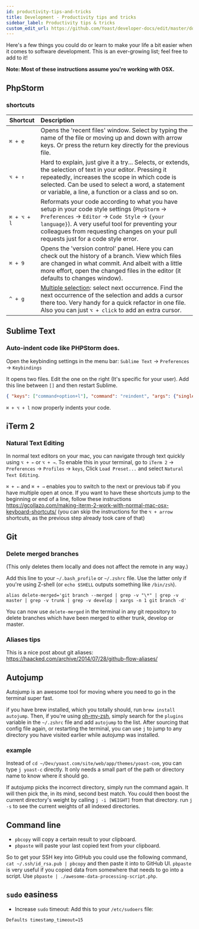 ```yaml
---
id: productivity-tips-and-tricks
title: Development - Productivity tips and tricks
sidebar_label: Productivity tips & tricks
custom_edit_url: https://github.com/Yoast/developer-docs/edit/master/docs/development/productivity-tips-and-tricks.md
---
```


Here's a few things you could do or learn to make your life a bit easier when it comes to software development. This is an ever-growing list; feel free to add to it!

**Note: Most of these instructions assume you're working with OSX.**

## PhpStorm

### shortcuts
| Shortcut        | Description |
| ------------- |:-------------|
|`⌘ + e`        | Opens the 'recent files' window. Select by typing the name of the file or moving up and down with arrow keys. Or press the return key directly for the previous file. |
|`⌥ + ↑`     | Hard to explain, just give it a try... Selects, or extends, the selection of text in your editor. Pressing it repeatedly, increases the scope in which code is selected. Can be used to select a word, a statement or variable, a line, a function or a class and so on. |
|`⌘ + ⌥ + l` | Reformats your code according to what you have setup in your code style settings (`PhpStorm` → `Preferences` → `Editor` → `Code Style` → `{your language}`). A very useful tool for preventing your colleagues from requesting changes on your pull requests just for a code style error. |
|`⌘ + 9` | Opens the 'version control' panel. Here you can check out the history of a branch. View which files are changed in what commit. And albeit with a little more effort, open the changed files in the editor (it defaults to changes window).  |
|`^ + g` | [Multiple selection](https://blog.jetbrains.com/phpstorm/2014/03/working-with-multiple-selection-in-phpstorm-8-eap/): select next occurrence. Find the next occurrence of the selection and adds a cursor there too. Very handy for a quick refactor in one file. Also you can just `⌥ + click` to add an extra cursor. |

## Sublime Text

### Auto-indent code like PHPStorm does.
Open the keybinding settings in the menu bar: `Sublime Text` → `Preferences` → `Keybindings`

It opens two files. Edit the one on the right (It's specific for your user). Add this line between `[]` and then restart Sublime.
``` json
{ "keys": ["command+option+l"], "command": "reindent", "args": {"single_line": false} }
```

`⌘ + ⌥ + l` now properly indents your code.

## iTerm 2

### Natural Text Editing
In normal text editors on your mac, you can navigate through text quickly using `⌥ + ←` or `⌥ + →`. To enable this in your terminal, go to `iTerm 2` → `Preferences` → `Profiles` → `keys`, Click `Load Preset...` and select `Natural Text Editing`.

`⌘ + ←` and `⌘ + →` enables you to switch to the next or previous tab if you have multiple open at once. If you want to have these shortcuts jump to the beginning or end of a line, follow these instructions https://gcollazo.com/making-iterm-2-work-with-normal-mac-osx-keyboard-shortcuts/ (you can skip the instructions for the `⌥ + arrow` shortcuts, as the previous step already took care of that)

## Git

### Delete merged branches
(This only deletes them locally and does not affect the remote in any way.)

Add this line to your `~/.bash_profile` or `~/.zshrc` file. Use the latter only if you're using Z-shell (or `echo $SHELL` outputs something like `/bin/zsh`).

```shell script
alias delete-merged='git branch --merged | grep -v "\*" | grep -v master | grep -v trunk | grep -v develop | xargs -n 1 git branch -d'
```
You can now use `delete-merged` in the terminal in any git repository to delete branches which have been merged to either trunk, develop or master.

### Aliases tips
This is a nice post about git aliases: https://haacked.com/archive/2014/07/28/github-flow-aliases/

## Autojump
Autojump is an awesome tool for moving where you need to go in the terminal super fast.

if you have brew installed, which you totally should, run `brew install autojump`. Then, if you're using [oh-my-zsh](https://github.com/robbyrussell/oh-my-zsh), simply search for the `plugins` variable in the `~/.zshrc` file and add `autojump` to the list. After sourcing that config file again, or restarting the terminal, you can use `j` to jump to any directory you have visited earlier while autojump was installed.

### example
Instead of `cd ~/Dev/yoast.com/site/web/app/themes/yoast-com`, you can type `j yoast-c` directly. It only needs a small part of the path or directory name to know where it should go.

If autojump picks the incorrect directory, simply run the command again. It will then pick the, in its mind, second best match. You could then boost the current directory's weight by calling `j -i [WEIGHT]` from that directory. run `j -s` to see the current weights of all indexed directories.

## Command line
* `pbcopy` will copy a certain result to your clipboard.
* `pbpaste` will paste your last copied text from your clipboard.

So to get your SSH key into GitHub you could use the following command, `cat ~/.ssh/id_rsa.pub | pbcopy` and then paste it into to GitHub UI. `pbpaste` is very useful if you copied data from somewhere that needs to go into a script. Use `pbpaste | ./awesome-data-processing-script.php`.

## `sudo` easiness
* Increase `sudo` timeout: Add this to your `/etc/sudoers` file: 
```shell script
Defaults timestamp_timeout=15
```
